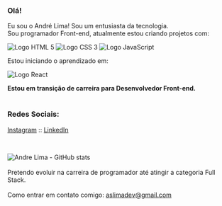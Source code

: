 ### Olá!

Eu sou o André Lima! Sou um entusiasta da tecnologia.<br>
Sou programador Front-end, atualmente estou criando projetos com:

<img src="https://img.shields.io/badge/HTML-239120?style=for-the-badge&logo=html5&logoColor=white" alt="Logo HTML 5">
<img src="https://img.shields.io/badge/CSS-239120?&style=for-the-badge&logo=css3&logoColor=white" alt="Logo CSS 3">
<img src="https://img.shields.io/badge/JavaScript-F7DF1E?style=for-the-badge&logo=javascript&logoColor=black" alt="Logo JavaScript">

Estou iniciando o aprendizado em:

<img src="https://img.shields.io/badge/React-20232A?style=for-the-badge&logo=react&logoColor=61DAFB" alt="Logo React">

<strong>Estou em transição de carreira para Desenvolvedor Front-end.</strong><br/><br/>

<h3 align="left">Redes Sociais:</h3>
<p align="left">
<a href="https://www.instagram.com/andrelimadev/" target="blank">Instagram</a><span> :: </span>
<a href="https://www.linkedin.com/in/andrelima-dev/" target="blank">LinkedIn</a>
</p><br>

![Andre Lima - GitHub stats](https://github-readme-stats.vercel.app/api?username=andrelimadev&show_icons=true&theme=merko)<br><br>
Pretendo evoluir na carreira de programador até atingir a categoria Full Stack.<br><br>
Como entrar em contato comigo: aslimadev@gmail.com
